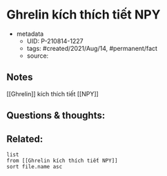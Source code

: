 # Ghrelin kích thích tiết NPY

- metadata
	- UID: P-210814-1227
	- tags: #created/2021/Aug/14, #permanent/fact 
	- source: 

## Notes
[[Ghrelin]] kích thích tiết [[NPY]]

## Questions & thoughts:

## Related:
```dataview
list
from [[Ghrelin kích thích tiết NPY]]
sort file.name asc
```
